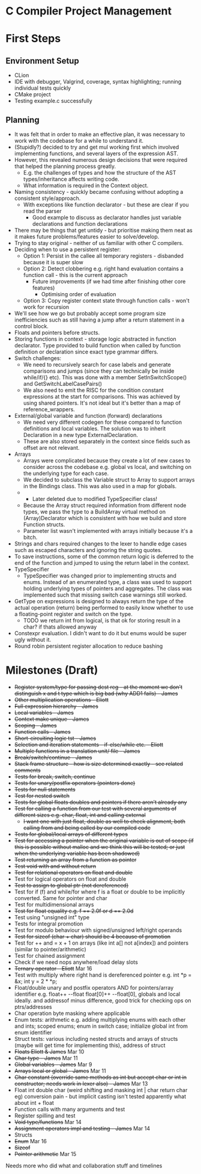 # C Compiler Project Management

[//]: # (TODO rearrange this garbage and rename my headers)

# First Steps

## Environment Setup
- CLion
- IDE with debugger, Valgrind, coverage, syntax highlighting; running individual tests quickly
- CMake project
- Testing example.c successfully

## Planning

[//]: # (TODO Separate out the design notes/choices at some point)
- It was felt that in order to make an effective plan, it was necessary to work with the codebase for a while to understand it.
- (Stupidly?) decided to try and get mul working first which involved implementing functions, and several layers of the expression AST.
- However, this revealed numerous design decisions that were required that helped the planning process greatly.
  - E.g. the challenges of types and how the structure of the AST types/inheritance affects writing code.
  - What information is required in the Context object.
- Naming consistency - quickly became confusing without adopting a consistent style/approach.
  - With exceptions like function declarator - but these are clear if you read the parser
    - Good example to discuss as declarator handles just variable declarations and function declarations
- There may be things that get untidy - but prioritise making them neat as it makes future problems/features easier to solve/develop.
- Trying to stay original - neither of us familiar with other C compilers.
- Deciding when to use a persistent register:
  - Option 1: Persist in the callee all temporary registers - disbanded because it is super slow
  - Option 2: Detect clobbering e.g. right hand evaluation contains a function call - this is the current approach
    - Future improvements (if we had time after finishing other core features)
      - Optimising order of evaluation
  - Option 3: Copy register context state through function calls - won't work for recursion
- We'll see how we go but probably accept some program size inefficiencies such as still having a jump after a return statement in a control block.
- Floats and pointers before structs.
- Storing functions in context - storage logic abstracted in function declarator. Type provided to build function when called by function definition or declaration since exact type grammar differs.
- Switch challenges:
  - We need to recursively search for case labels and generate comparisons and jumps (since they can technically be inside while/if/{} etc). This was done with a member SetInSwitchScope() and GetSwitchLabelCasePairs()
  - We also need to emit the RISC for the condition constant expressions at the start for comparisons. This was achieved by using shared pointers. It's not ideal but it's better than a map of reference_wrappers.
- External/global variable and function (forward) declarations
  - We need very different codegen for these compared to function definitions and local variables. The solution was to inherit Declaration in a new type ExternalDeclaration.
  - These are also stored separately in the context since fields such as offset are not relevant.
- Arrays
  - Arrays were complicated because they create a lot of new cases to consider across the codebase e.g. global vs local, and switching on the underlying type for each case.
  - We decided to subclass the Variable struct to Array to support arrays in the Bindings class. This was also used in a map for globals.
  - * Later deleted due to modified TypeSpecifier class!
  - Because the Array struct required information from different node types, we pass the type to a BuildArray virtual method on (Array)Declarator which is consistent with how we build and store Function structs. 
  - Parameter list wasn't implemented with arrays initially because it's a bitch.
- Strings and chars required changes to the lexer to handle edge cases such as escaped characters and ignoring the string quotes.
- To save instructions, some of the common return logic is deferred to the end of the function and jumped to using the return label in the context.
- TypeSpecifier
  - TypeSpecifier was changed prior to implementing structs and enums. Instead of an enumerated type, a class was used to support holding underlying types of pointers and aggregates. The class was implemented such that missing switch case warnings still worked.
- GetType on expressions is designed to always return the type of the actual operation (return) being performed to easily know whether to use a floating-point register and switch on the type.
  - TODO we return int from logical, is that ok for storing result in a char? if thats allowed anyway
- Constexpr evaluation. I didn't want to do it but enums would be super ugly without it.
- Round robin persistent register allocation to reduce bashing


# Milestones (Draft)

* ~~Register system/type for passing dest reg - at the moment we don't distinguish x and t type which is big bad (why ADD1 fails) - James~~
* ~~Other multiplication operations - Eliott~~
* ~~Full expression hierarchy - James~~
* ~~Local variables - James~~
* ~~Context make unique - James~~
* ~~Scoping - James~~
* ~~Function calls - James~~
* ~~Short-circuiting logic tst - James~~
* ~~Selection and iteration statements - if-else/while etc. - Eliott~~
* ~~Multiple functions in a translation unit/ file - James~~
* ~~Break/switch/continue - James~~
* ~~Stack frame structure - how is size determined exactly - see related comments~~
* ~~Tests for break, switch, continue~~
* ~~Tests for unary/postfix operators (pointers done)~~
* ~~Tests for null statements~~
* ~~Test for nested switch~~
* ~~Tests for global floats doubles and pointers if there aren't already any~~
* ~~Test for calling a function from our test with several arguments of different sizes e.g. char, float, int and calling external~~
  * ~~I want one with just float, double as well to check alignment, both calling from and being called by our compiled code~~
* ~~Tests for global/local arrays of different types~~
* ~~Test for accessing a pointer when the original variable is out of scope (if this is possible without malloc and we think this will be tested; or just when the underlying variable has been shadowed)~~
* ~~Test returning an array from a function as pointer~~
* ~~Test void with and without return~~
* ~~Test for relational operators on float and double~~
* Test for logical operators on float and double
* ~~Test to assign to global ptr (not dereferenced)~~
* Test for if (f) and while/for where f is a float or double to be implicitly converted. Same for pointer and char
* Test for multidimensional arrays
* ~~Test for float equality e.g. f == 2.0f or d == 2.0d~~
* Test using "unsigned int" type
* Tests for integral promotion
* Test for modulo behaviour with signed/unsigned left/right operands
* ~~Test for sizeof (char + char) should be 4 because of promotion~~
* Test for ++ and = x + 1 on arrays (like int a[] not a[index]) and pointers (similar to pointer/arithmetic)
* Test for chained assignment
* Check if we need nops anywhere/load delay slots
* ~~Ternary operator - Eliott~~ Mar 16
* Test with multiply where right hand is dereferenced pointer e.g. int *p = &x; int y = 2 * *p;
* Float/double unary and postfix operators AND for pointers/array identifier e.g. float++ --float float[0]++ --float[0], globals and local ideally. and addressof minus difference, good trick for checking ops on ptrs/addresses
* Char operation byte masking where applicable
* Enum tests: arithmetic e.g. adding multiplying enums with each other and ints; scoped enums; enum in switch case; initialize global int from enum identifier
* Struct tests: various including nested structs and arrays of structs (maybe will get time for implementing this), address of struct
* ~~Floats Eliott & James~~ Mar 10
* ~~Char type - James~~ Mar 11
* ~~Global variables - James~~ Mar 9
* ~~Arrays local or global - James~~ Mar 11
* ~~Char constant (override same methods as int but accept char or int in constructor; needs work in lexer also) - James~~ Mar 13
* Float int double char (weird shifting and masking int | char return char eg) conversion pain - but implicit casting isn't tested apparently what about int + float
* Function calls with many arguments and test
* Register spilling and test
* ~~Void type/functions~~ Mar 14
* ~~Assignment operators impl and testing - James~~ Mar 14
* Structs
* ~~Enum~~ Mar 16
* ~~Sizeof~~
* ~~Pointer arithmetic~~ Mar 15 


Needs more who did what and collaboration stuff and timelines
